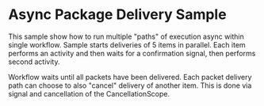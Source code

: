 # Async Package Delivery Sample

This sample show how to run multiple "paths" of execution async within single workflow.
Sample starts deliveries of 5 items in parallel. Each item performs an activity
and then waits for a confirmation signal, then performs second activity.

Workflow waits until all packets have been delivered. Each packet delivery path can choose to
also "cancel" delivery of another item. This is done via signal and cancellation of the 
CancellationScope. 

